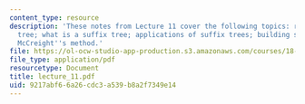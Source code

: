 ```yaml
---
content_type: resource
description: 'These notes from Lecture 11 cover the following topics: review; keyword
  tree; what is a suffix tree; applications of suffix trees; building suffix trees;
  McCreight''s method.'
file: https://ol-ocw-studio-app-production.s3.amazonaws.com/courses/18-417-introduction-to-computational-molecular-biology-fall-2004/9217abf66a26cdc3a539b8a2f7349e14_lecture_11.pdf
file_type: application/pdf
resourcetype: Document
title: lecture_11.pdf
uid: 9217abf6-6a26-cdc3-a539-b8a2f7349e14
---
```

